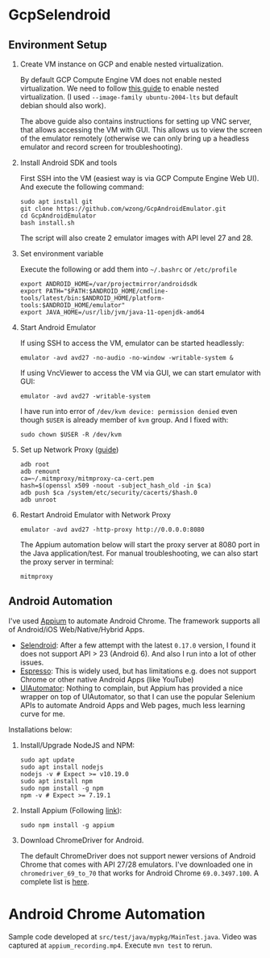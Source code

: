 # GcpSelendroid

## Environment Setup

1. Create VM instance on GCP and enable nested virtualization.

    By default GCP
    Compute Engine VM does not enable nested virtualization. We need to follow
    [this guide](https://cloud.google.com/community/tutorials/setting-up-an-android-development-environment-on-compute-engine)
    to enable nested virtualization. (I used `--image-family ubuntu-2004-lts`
    but default debian should also work).

    The above guide also contains instructions for setting up VNC server, that
    allows accessing the VM with GUI. This allows us to view the screen of the
    emulator remotely (otherwise we can only bring up a headless emulator and
    record screen for troubleshooting).

2. Install Android SDK and tools

    First SSH into the VM (easiest way is via GCP Compute Engine Web UI).
    And execute the following command:

    ```shell
    sudo apt install git
    git clone https://github.com/wzong/GcpAndroidEmulator.git
    cd GcpAndroidEmulator
    bash install.sh
    ```

    The script will also create 2 emulator images with API level 27 and 28.

3. Set environment variable

    Execute the following or add them into `~/.bashrc` or `/etc/profile`

    ```shell
    export ANDROID_HOME=/var/projectmirror/androidsdk
    export PATH="$PATH:$ANDROID_HOME/cmdline-tools/latest/bin:$ANDROID_HOME/platform-tools:$ANDROID_HOME/emulator"
    export JAVA_HOME=/usr/lib/jvm/java-11-openjdk-amd64
    ```

4. Start Android Emulator

    If using SSH to access the VM, emulator can be started headlessly:

    ```shell
    emulator -avd avd27 -no-audio -no-window -writable-system &
    ```

    If using VncViewer to access the VM via GUI, we can start emulator with GUI:

    ```shell
    emulator -avd avd27 -writable-system
    ```

    I have run into error of `/dev/kvm device: permission denied` even though
    `$USER` is already member of `kvm` group. And I fixed with:

    ```shell
    sudo chown $USER -R /dev/kvm
    ```

5. Set up Network Proxy ([guide](https://appiumpro.com/editions/63-capturing-android-emulator-network-traffic-with-appium))

    ```shell
    adb root
    adb remount
    ca=~/.mitmproxy/mitmproxy-ca-cert.pem
    hash=$(openssl x509 -noout -subject_hash_old -in $ca)
    adb push $ca /system/etc/security/cacerts/$hash.0
    adb unroot
    ```

6. Restart Android Emulator with Network Proxy

    ```shell
    emulator -avd avd27 -http-proxy http://0.0.0.0:8080
    ```

    The Appium automation below will start the proxy server at 8080 port
    in the Java application/test. For manual troubleshooting, we can also
    start the proxy server in terminal:

    ```shell
    mitmproxy
    ```

## Android Automation

I've used [Appium](https://appium.io/) to automate Android Chrome. The framework
supports all of Android/iOS Web/Native/Hybrid Apps.

* [Selendroid](http://selendroid.io/): After a few attempt with the latest
  `0.17.0` version, I found it does not support API > 23 (Android 6). And
  also I run into a lot of other issues.
* [Espresso](https://developer.android.com/training/testing/espresso): This is
  widely used, but has limitations e.g. does not support Chrome or other native
  Android Apps (like YouTube)
* [UIAutomator](https://developer.android.com/training/testing/ui-automator):
  Nothing to complain, but Appium has provided a nice wrapper on top of
  UIAutomator, so that I can use the popular Selenium APIs to automate
  Android Apps and Web pages, much less learning curve for me.

Installations below:

  1. Install/Upgrade NodeJS and NPM:

      ```shell
      sudo apt update
      sudo apt install nodejs
      nodejs -v # Expect >= v10.19.0
      sudo apt install npm
      sudo npm install -g npm
      npm -v # Expect >= 7.19.1
      ```

  2. Install Appium (Following [link](https://appium.io/docs/en/about-appium/getting-started)):

      ```shell
      sudo npm install -g appium
      ```

  3. Download ChromeDriver for Android.

      The default ChromeDriver does not support newer versions of Android
      Chrome that comes with API 27/28 emulators. I've downloaded one in
      `chromedriver_69_to_70` that works for Android Chrome `69.0.3497.100`.
      A complete list is [here](https://chromedriver.chromium.org/downloads).

# Android Chrome Automation

Sample code developed at `src/test/java/mypkg/MainTest.java`. Video was
captured at `appium_recording.mp4`. Execute `mvn test` to rerun.
